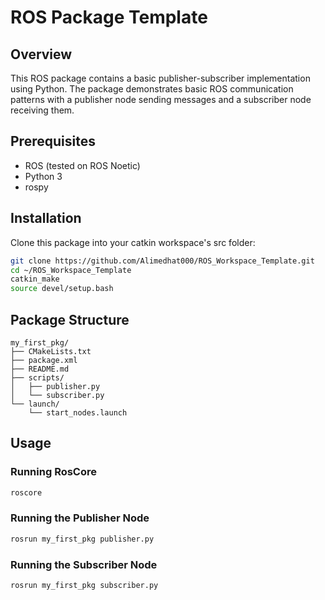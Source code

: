 # ROS Package Template

## Overview
This ROS package contains a basic publisher-subscriber implementation using Python. The package demonstrates basic ROS communication patterns with a publisher node sending messages and a subscriber node receiving them.

## Prerequisites
- ROS (tested on ROS Noetic)
- Python 3
- rospy

## Installation
Clone this package into your catkin workspace's src folder:
```bash
git clone https://github.com/Alimedhat000/ROS_Workspace_Template.git
cd ~/ROS_Workspace_Template
catkin_make
source devel/setup.bash
```

## Package Structure
```
my_first_pkg/
├── CMakeLists.txt
├── package.xml
├── README.md
├── scripts/
│   ├── publisher.py
│   └── subscriber.py
└── launch/
    └── start_nodes.launch
```

## Usage

### Running RosCore
```bash
roscore
```

### Running the Publisher Node
```bash
rosrun my_first_pkg publisher.py
```

### Running the Subscriber Node
```bash
rosrun my_first_pkg subscriber.py
```
